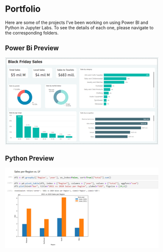 # Portfolio
Here are some of the projects I've been working on using Power BI and Python in Jupyter Labs.
To see the details of each one, please navigate to the corresponding folders.

## Power Bi Preview
![alt text](https://raw.githubusercontent.com/NicolasMlicotta/Data-Analytics-Portfolio/main/Power%20BI/Black%20Friday%20Sales/BlackFridaySales.png)

## Python Preview
![alt text](https://raw.githubusercontent.com/NicolasMlicotta/Data-Analytics-Portfolio/main/Img/Sales%20Per%20Region.png)
